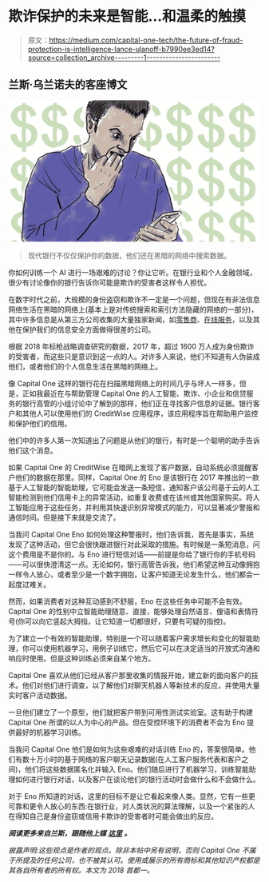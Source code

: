 # 欺诈保护的未来是智能…和温柔的触摸

> 原文：<https://medium.com/capital-one-tech/the-future-of-fraud-protection-is-intelligence-lance-ulanoff-b7990ee3ed14?source=collection_archive---------1----------------------->

## 兰斯·乌兰诺夫的客座博文

![](img/0dbbf0e063c4c0a9f196a898914d8a2c.png)

> 现代银行不仅仅保护你的数据，他们还在黑暗的网络中搜索数据。

你如何训练一个 AI 进行一场艰难的讨论？你让它听。在银行业和个人金融领域，很少有讨论像你的银行告诉你可能是欺诈的受害者这样令人担忧。

在数字时代之前，大规模的身份盗窃和欺诈不一定是一个问题，但现在有非法信息网络生活在黑暗的网络上(基本上是对传统搜索和索引方法隐藏的网络的一部分)，其中许多信息是从第三方公司收集的大量独家新闻，如[零售商](https://people.carleton.edu/~carrolla/story.html)、[在线服务](https://money.cnn.com/2017/10/03/technology/business/yahoo-breach-3-billion-accounts/index.html)，以及其他在保护我们的信息安全方面做得很差的公司。

根据 2018 年标枪战略调查研究的数据，2017 年，超过 1600 万人成为身份欺诈的受害者，而这些只是意识到这一点的人。对许多人来说，他们不知道有人伪装成他们，或者他们的个人信息生活在黑暗的网络上。

像 Capital One 这样的银行花在扫描黑暗网络上的时间几乎与坏人一样多，但是，正如我最近在与帮助管理 Capital One 的人工智能、欺诈、小企业和信贷服务的银行高管的小组讨论中了解到的那样，他们正在寻找客户信息的证据。银行客户和其他人可以使用他们的 CreditWise 应用程序，该应用程序旨在帮助用户监控和保护他们的信用。

他们中的许多人第一次知道出了问题是从他们的银行，有时是一个聪明的助手告诉他们这个消息。

如果 Capital One 的 CreditWise 在暗网上发现了客户数据，自动系统必须提醒客户他们的数据在那里。同样，Capital One 的 Eno 是该银行在 2017 年推出的一款基于人工智能的智能助理，它可能会发送一条短信，通知客户该公司基于云的人工智能检测到他们信用卡上的异常活动，如重复收费或在该州或其他国家购买。将人工智能应用于这些任务，并利用其快速识别异常模式的能力，可以显著减少警报和通信时间。但是接下来就是交流了。

当我问 Capital One Eno 如何处理这种警报时，他们告诉我，首先是事实，系统发现了这种活动，但它会很快跟进银行对此采取的措施。有时候是一条短消息，问这个费用是不是你的。与 Eno 进行短信对话——前提是你给了银行你的手机号码——可以很快澄清这一点。无论如何，银行高管告诉我，他们希望这种互动像拥抱一样令人放心，或者至少是一个数字拥抱，让客户知道无论发生什么，他们都会一起度过难关。

然而，如果消费者对这种互动感到不舒服，Eno 在这些任务中可能不会有效。Capital One 的性别中立智能助理随意、直接，能够处理自然语言、俚语和表情符号(你可以向它竖起大拇指，让它知道一切都很好，只要有可疑的指控)。

为了建立一个有效的智能助理，特别是一个可以随着客户需求增长和变化的智能助理，你可以使用机器学习，用例子训练它，然后它可以在决定适当的开放式沟通和响应时使用。但是这种训练必须来自某个地方。

Capital One 喜欢从他们已经从客户那里收集的情报开始，建立新的面向客户的技术。他们对他们进行调查，以了解他们对聊天机器人等新技术的反应，并使用大量实时客户活动数据。

一旦他们建立了一个原型，他们就把客户带到可用性测试实验室。这有助于构建 Capital One 所谓的以人为中心的产品。但在受控环境下的消费者不会为 Eno 提供最好的机器学习训练。

当我问 Capital One 他们是如何为这些艰难的对话训练 Eno 的，答案很简单。他们有数十万小时的基于网络的客户聊天记录数据(在人工客户服务代表和客户之间)，他们将这些数据匿名化并输入 Eno。他们随后进行了机器学习，训练智能助理如何进行银行对话，以及客户在谈论他们的银行活动时会做什么和不会做什么。

对于 Eno 所知道的对话，这里的目标不是让它看起来像人类。显然，它有一些更可靠和更令人放心的东西:在银行业，对人类状况的算法理解，以及一个紧张的人在得知自己是身份盗窃或信用卡欺诈的受害者时可能会做出的反应。

***阅读更多来自兰斯，跟随他上媒*** [***这里***](/@LanceUlanoff) ***。***

*披露声明:这些观点是作者的观点。除非本帖中另有说明，否则 Capital One 不属于所提及的任何公司，也不被其认可。使用或展示的所有商标和其他知识产权都是其各自所有者的所有权。本文为 2018 首都一。*